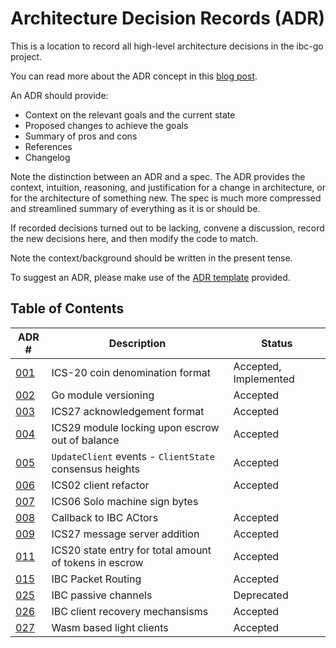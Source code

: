 # Architecture Decision Records (ADR)

This is a location to record all high-level architecture decisions in the ibc-go project.

You can read more about the ADR concept in this [blog post](https://product.reverb.com/documenting-architecture-decisions-the-reverb-way-a3563bb24bd0#.78xhdix6t).

An ADR should provide:

- Context on the relevant goals and the current state
- Proposed changes to achieve the goals
- Summary of pros and cons
- References
- Changelog

Note the distinction between an ADR and a spec. The ADR provides the context, intuition, reasoning, and
justification for a change in architecture, or for the architecture of something
new. The spec is much more compressed and streamlined summary of everything as
it is or should be.

If recorded decisions turned out to be lacking, convene a discussion, record the new decisions here, and then modify the code to match.

Note the context/background should be written in the present tense.

To suggest an ADR, please make use of the [ADR template](./adr-template.md) provided.

## Table of Contents

| ADR \# | Description | Status |
| ------ | ----------- | ------ |
| [001](./adr-001-coin-source-tracing.md) | ICS-20 coin denomination format | Accepted, Implemented |
| [002](./adr-002-go-module-versioning.md) | Go module versioning | Accepted |
| [003](./adr-003-ics27-acknowledgement.md) | ICS27 acknowledgement format | Accepted |
| [004](./adr-004-ics29-lock-fee-module.md) | ICS29 module locking upon escrow out of balance | Accepted |
| [005](./adr-005-consensus-height-events.md) | `UpdateClient` events - `ClientState` consensus heights | Accepted |
| [006](./adr-006-02-client-refactor.md) | ICS02 client refactor | Accepted |
| [007](./adr-007-solomachine-signbytes.md) | ICS06 Solo machine sign bytes |
| [008](./adr-008-app-caller-cbs.md) | Callback to IBC ACtors | Accepted |
| [009](./adr-009-v6-ics27-msgserver.md) | ICS27 message server addition | Accepted |
| [011](./adr-011-transfer-total-escrow-state-entry.md) | ICS20 state entry for total amount of tokens in escrow | Accepted |
| [015](./adr-015-ibc-packet-receiver.md) | IBC Packet Routing | Accepted |
| [025](./adr-025-ibc-passive-channels.md) | IBC passive channels | Deprecated |
| [026](./adr-026-ibc-client-recovery-mechanisms.md) | IBC client recovery mechansisms | Accepted |
| [027](./adr-027-ibc-wasm.md) | Wasm based light clients | Accepted |



